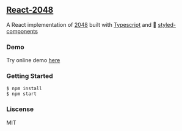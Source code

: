 ## [React-2048](https://github.com/Shaimuratovaalina/browser-game-2048)

A React implementation of [2048](https://github.com/gabrielecirulli/2048) built with [Typescript](https://www.typescriptlang.org/) and 💅 [styled-components](https://styled-components.com)

### Demo

Try online demo [here](https://github.com/Shaimuratovaalina/browser-game-2048)

### Getting Started

```shell
$ npm install
$ npm start

```

### Liscense

MIT
